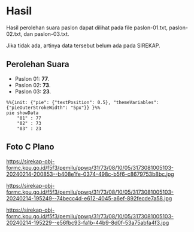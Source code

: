 # Hasil

Hasil perolehan suara paslon dapat dilihat pada file paslon-01.txt, paslon-02.txt, dan paslon-03.txt.

Jika tidak ada, artinya data tersebut belum ada pada SIREKAP.

## Perolehan Suara

 * Paslon 01: **77**.
 * Paslon 02: **73**.
 * Paslon 03: **23**.

```mermaid
%%{init: {"pie": {"textPosition": 0.5}, "themeVariables": {"pieOuterStrokeWidth": "5px"}} }%%
pie showData
    "01" : 77
    "02" : 73
    "03" : 23
```
## Foto C Plano

https://sirekap-obj-formc.kpu.go.id/f5f3/pemilu/ppwp/31/73/08/10/05/3173081005103-20240214-200853--b408e1fe-0374-498c-b5f6-c8679753b8bc.jpg

https://sirekap-obj-formc.kpu.go.id/f5f3/pemilu/ppwp/31/73/08/10/05/3173081005103-20240214-195249--74becc4d-e612-4045-a6ef-892fecde7a58.jpg

https://sirekap-obj-formc.kpu.go.id/f5f3/pemilu/ppwp/31/73/08/10/05/3173081005103-20240214-195229--e56fbc93-fa1b-44b9-8d0f-53a75abfa4f3.jpg
